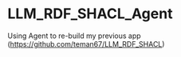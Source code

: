 # LLM_RDF_SHACL_Agent
Using Agent to re-build my previous app (https://github.com/teman67/LLM_RDF_SHACL)
